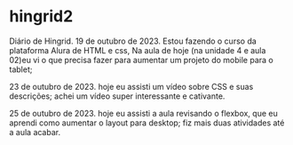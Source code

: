 # hingrid2

Diário de Hingrid.
19 de outubro de 2023.
Estou fazendo o curso da plataforma Alura de HTML e css,
Na aula de hoje (na unidade 4 e aula 02)eu vi o que precisa fazer para aumentar um projeto do mobile para o tablet;

23 de outubro de 2023.
hoje eu assisti um vídeo sobre CSS e suas descrições;
achei um vídeo super interessante e cativante.

25 de outubro de 2023.
hoje eu assisti a aula revisando o flexbox, que eu aprendi como aumentar o layout para desktop;
fiz mais duas atividades até a aula acabar.
